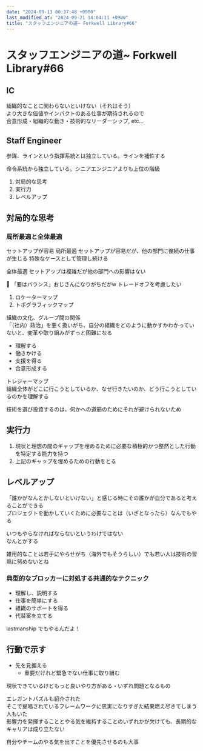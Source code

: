 ```yaml
---
date: "2024-09-13 00:37:48 +0900"
last_modified_at: "2024-09-21 14:04:11 +0900"
title: "スタッフエンジニアの道~ Forkwell Library#66"
---
```


# スタッフエンジニアの道~ Forkwell Library#66

## IC
組織的なことに関わらないといけない（それはそう）  
より大きな価値やインパクトのある仕事が期待されるので  
合意形成・組織的な動き・技術的なリーダーシップ, etc...

## Staff Engineer
参謀、ラインという指揮系統とは独立している。ラインを補佐する

命令系統から独立している。シニアエンジニアよりも上位の階級

1. 対局的な思考
2. 実行力
3. レベルアップ

## 対局的な思考
### 局所最適と全体最適
セットアップが容易
局所最適
セットアップが容易だが、他の部門に後続の仕事が生じる
特殊なケースとして管理し続ける

全体最適
セットアップは複雑だが他の部門への影響はない

:memo: 「要はバランス」おじさんになりがちだがw トレードオフを考慮したい

1. ロケーターマップ
2. トポグラフィックマップ

組織の文化、グループ間の関係  
「（社内）政治」を悪く扱いがち、自分の組織をどのように動かすかわかっていないと、変革や取り組みがずっと困難になる

- 理解する
- 働きかける
- 支援を得る
- 合意形成する

トレジャーマップ  
組織全体がどこに行こうとしているか、なぜ行きたいのか、どう行こうとしているのかを理解する

技術を選び投資するのは、何かへの道筋のためにそれが避けられないため

## 実行力
1. 現状と理想の間のギャップを埋めるために必要な積極的かつ整然とした行動を特定する能力を持つ
2. 上記のギャップを埋めるための行動をとる

##  レベルアップ
「誰かがなんとかしないといけない」と感じる時にその誰かが自分であると考えることができる  
プロジェクトを動かしていくために必要なことは（いざとなったら）なんでもやる

いつもやらなければならないというわけではない  
なんとかする

雑用的なことは若手にやらせがち（海外でもそうらしい）でも若い人は技術の習熟に努めないとね  

### 典型的なブロッカーに対処する共通的なテクニック

- 理解し、説明する
- 仕事を簡単にする
- 組織のサポートを得る
- 代替案を立てる

lastmanship でもやるんだよ！

## 行動で示す
- 先を見据える
  - 重要だけれど緊急でない仕事に取り組む

現状できているけどもっと良いやり方がある・いずれ問題となるもの

エレガントパズルも紹介された  
そこで提唱されているフレームワークに忠実になりすぎた結果燃え尽きてしまう人もいた  
影響力を発揮することとやる気を維持することのいずれかが欠けても、長期的なキャリアは成り立たない

自分やチームのやる気を出すことを優先させるのも大事  

